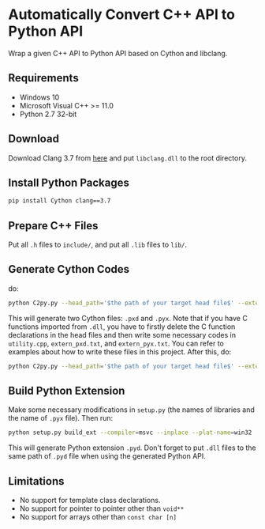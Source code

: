 # Automatically Convert C++ API to Python API
Wrap a given C++ API to Python API based on Cython and libclang.

## Requirements
- Windows 10
- Microsoft Visual C++ >= 11.0
- Python 2.7 32-bit

## Download
Download Clang 3.7 from [here](http://releases.llvm.org/download.html) and put `libclang.dll` to the root directory.

## Install Python Packages
```bash
pip install Cython clang==3.7
```

## Prepare C++ Files
Put all `.h` files to `include/`, and put all `.lib` files to `lib/`.

## Generate Cython Codes
do:
```bash
python C2py.py --head_path='$the path of your target head file$' --extern_pxd='' --extern_pyx=''
```
This will generate two Cython files: `.pxd` and `.pyx`. Note that if you have C functions imported from `.dll`, you have to firstly delete the C function declarations in the head files and then write some necessary codes in `utility.cpp`, `extern_pxd.txt`, and `extern_pyx.txt`. You can refer to examples about how to write these files in this project. After this, do:
```bash
python C2py.py --head_path='$the path of your target head file$' --extern_pxd='extern_pxd.txt' --extern_pyx='extern_pyx.txt'
```

## Build Python Extension
Make some necessary modifications in `setup.py` (the names of libraries and the name of `.pyx` file). Then run:
```bash
python setup.py build_ext --compiler=msvc --inplace --plat-name=win32
```
This will generate Python extension `.pyd`. Don't forget to put `.dll` files to the same path of `.pyd` file when using the generated Python API.

## Limitations
- No support for template class declarations.
- No support for pointer to pointer other than `void**`
- No support for arrays other than `const char [n]`

